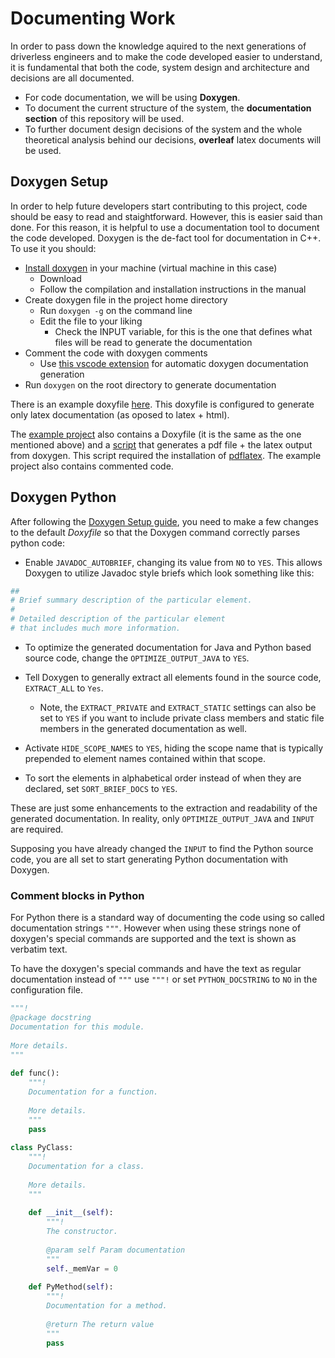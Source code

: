 # Documenting Work

In order to pass down the knowledge aquired to the next generations of driverless engineers and to make the code developed easier to understand, it is fundamental that both the code, system design and architecture and decisions are all documented.

- For code documentation, we will be using **Doxygen**. 
- To document the current structure of the system, the **documentation section** of this repository will be used. 
- To further document design decisions of the system and the whole theoretical analysis behind our decisions, **overleaf** latex documents will be used.

## Doxygen Setup

In order to help future developers start contributing to this project, code should be easy to read and staightforward. However, this is easier said than done. For this reason, it is helpful to use a documentation tool to document the code developed. Doxygen is the de-fact tool for documentation in C++. To use it you should:
- [Install doxygen](https://www.doxygen.nl/download.html) in your machine (virtual machine in this case)
    - Download
    - Follow the compilation and installation instructions in the manual
- Create doxygen file in the project home directory
    - Run ```doxygen -g``` on the command line
    - Edit the file to your liking
        - Check the INPUT variable, for this is the one that defines what files will be read to generate the documentation
- Comment the code with doxygen comments
    - Use [this vscode extension](https://marketplace.visualstudio.com/items?itemName=cschlosser.doxdocgen) for automatic doxygen documentation generation
- Run ```doxygen``` on the root directory to generate documentation

There is an example doxyfile [here](../assets/environment_setup_tutorial/Doxyfile.example). This doxyfile is configured to generate only latex documentation (as oposed to latex + html).

The [example project](../assets/environment_setup_tutorial/training/) also contains a Doxyfile (it is the same as the one mentioned above) and a [script](../assets/environment_setup_tutorial/training/document.sh) that generates a pdf file + the latex output from doxygen. This script required the installation of [pdflatex](https://gist.github.com/rain1024/98dd5e2c6c8c28f9ea9d). The example project also contains commented code.

## Doxygen Python

After following the [Doxygen Setup guide](#doxygen-setup), you need to make a few changes to the default *Doxyfile* so that the Doxygen command correctly parses python code:

- Enable `JAVADOC_AUTOBRIEF`, changing its value from `NO` to `YES`. This allows Doxygen to utilize Javadoc style briefs which look something like this:

```py
##
# Brief summary description of the particular element.
#
# Detailed description of the particular element
# that includes much more information.
```

- To optimize the generated documentation for Java and Python based source code, change the `OPTIMIZE_OUTPUT_JAVA` to `YES`.

- Tell Doxygen to generally extract all elements found in the source code, `EXTRACT_ALL` to `Yes`.

   - Note, the `EXTRACT_PRIVATE` and `EXTRACT_STATIC` settings can also be set to `YES` if you want to include private class members and static file members in the generated documentation as well.

- Activate `HIDE_SCOPE_NAMES` to `YES`, hiding the scope name that is typically prepended to element names contained within that scope.

- To sort the elements in alphabetical order instead of when they are declared, set `SORT_BRIEF_DOCS` to `YES`.

These are just some enhancements to the extraction and readability of the generated documentation. In reality, only `OPTIMIZE_OUTPUT_JAVA` and `INPUT` are required.

Supposing you have already changed the `INPUT` to find the Python source code, you are all set to start generating Python documentation with Doxygen.

### Comment blocks in Python

For Python there is a standard way of documenting the code using so called documentation strings `"""`. However when using these strings none of doxygen's special commands are supported and the text is shown as verbatim text.

To have the doxygen's special commands and have the text as regular documentation instead of `"""` use `"""!` or set `PYTHON_DOCSTRING` to `NO` in the configuration file.

```py
"""!
@package docstring
Documentation for this module.
 
More details.
"""
 
def func():
    """!
    Documentation for a function.
 
    More details.
    """
    pass
 
class PyClass:
    """!
    Documentation for a class.
 
    More details.
    """
   
    def __init__(self):
        """!
        The constructor.
        
        @param self Param documentation
        """
        self._memVar = 0
   
    def PyMethod(self):
        """!
        Documentation for a method.
        
        @return The return value
        """
        pass
```